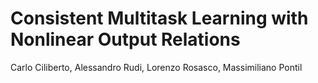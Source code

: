 # Consistent Multitask Learning with Nonlinear Output Relations

Carlo Ciliberto, Alessandro Rudi, Lorenzo Rosasco, Massimiliano Pontil